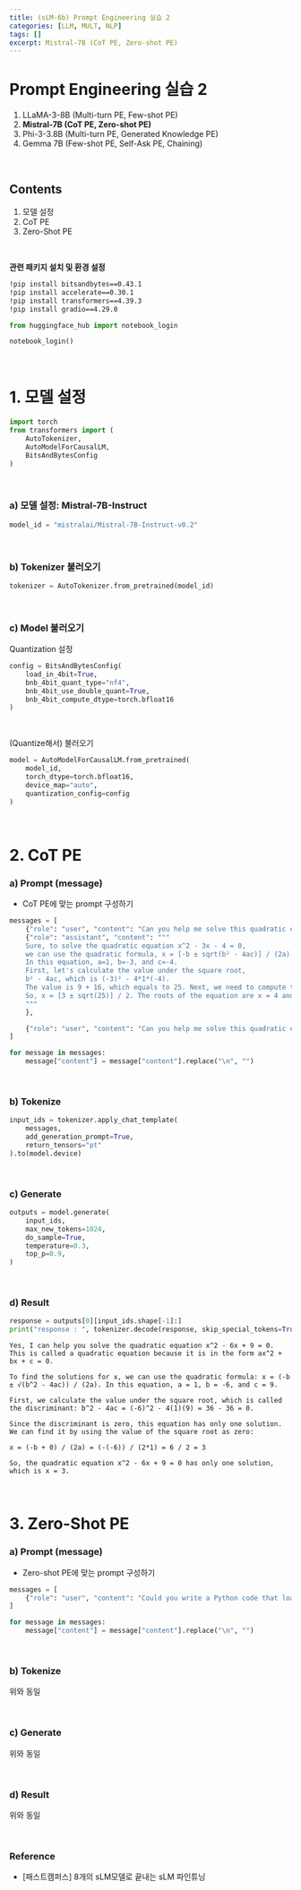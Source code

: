 ```yaml
---
title: (sLM-6b) Prompt Engineering 실습 2
categories: [LLM, MULT, NLP]
tags: []
excerpt: Mistral-7B (CoT PE, Zero-shot PE)
---
```


<script src="https://cdn.mathjax.org/mathjax/latest/MathJax.js?config=TeX-AMS-MML_HTMLorMML" type="text/javascript"></script>
# Prompt Engineering 실습 2

1. LLaMA-3-8B (Multi-turn PE, Few-shot PE)
2. **Mistral-7B (CoT PE, Zero-shot PE)**
3. Phi-3-3.8B (Multi-turn PE, Generated Knowledge PE)
4. Gemma 7B (Few-shot PE, Self-Ask PE, Chaining)

<br>

## Contents

1. 모델 설정
2. CoT PE
3. Zero-Shot PE

<br>

**관련 패키지 설치 및 환경 설정**

```bash
!pip install bitsandbytes==0.43.1
!pip install accelerate==0.30.1
!pip install transformers==4.39.3
!pip install gradio==4.29.0
```

```python
from huggingface_hub import notebook_login

notebook_login()
```

<br>

# 1. 모델 설정

```python
import torch
from transformers import (
    AutoTokenizer,
    AutoModelForCausalLM,
    BitsAndBytesConfig
)
```

<br>

### a) 모델 설정: Mistral-7B-Instruct

```python
model_id = "mistralai/Mistral-7B-Instruct-v0.2"
```

<br>

### b) Tokenizer 불러오기

```python
tokenizer = AutoTokenizer.from_pretrained(model_id)
```

<br>

### c) Model 불러오기

Quantization 설정

```python
config = BitsAndBytesConfig(
    load_in_4bit=True,
    bnb_4bit_quant_type="nf4",
    bnb_4bit_use_double_quant=True,
    bnb_4bit_compute_dtype=torch.bfloat16
)
```

<br>

(Quantize해서) 불러오기

```python
model = AutoModelForCausalLM.from_pretrained(
    model_id,
    torch_dtype=torch.bfloat16, 
    device_map="auto",          
    quantization_config=config  
)
```

<br>

# 2. CoT PE

### a) Prompt (message)

- CoT PE에 맞는 prompt 구성하기

```python
messages = [
    {"role": "user", "content": "Can you help me solve this quadratic equation: x^2 - 3x - 4 = 0?"},
    {"role": "assistant", "content": """
    Sure, to solve the quadratic equation x^2 - 3x - 4 = 0,
    we can use the quadratic formula, x = [-b ± sqrt(b² - 4ac)] / (2a).
    In this equation, a=1, b=-3, and c=-4.
    First, let's calculate the value under the square root,
    b² - 4ac, which is (-3)² - 4*1*(-4).
    The value is 9 + 16, which equals to 25. Next, we need to compute the values of x using the quadratic formula.
    So, x = [3 ± sqrt(25)] / 2. The roots of the equation are x = 4 and x = -1.
    """
    },

    {"role": "user", "content": "Can you help me solve this quadratic equation: x^2 - 6x + 9 = 0?"}
]
```

```python
for message in messages:
    message["content"] = message["content"].replace("\n", "")
```

<br>

### b) Tokenize

```python
input_ids = tokenizer.apply_chat_template(
    messages,
    add_generation_prompt=True,
    return_tensors="pt"
).to(model.device)
```

<br>

### c) Generate

```python
outputs = model.generate(
    input_ids,
    max_new_tokens=1024,
    do_sample=True,
    temperature=0.3,       
    top_p=0.9,             
)
```

<br>

### d) Result

```python
response = outputs[0][input_ids.shape[-1]:]
print("response : ", tokenizer.decode(response, skip_special_tokens=True))
```

```
Yes, I can help you solve the quadratic equation x^2 - 6x + 9 = 0. This is called a quadratic equation because it is in the form ax^2 + bx + c = 0.

To find the solutions for x, we can use the quadratic formula: x = (-b ± √(b^2 - 4ac)) / (2a). In this equation, a = 1, b = -6, and c = 9.

First, we calculate the value under the square root, which is called the discriminant: b^2 - 4ac = (-6)^2 - 4(1)(9) = 36 - 36 = 0.

Since the discriminant is zero, this equation has only one solution. We can find it by using the value of the square root as zero:

x = (-b + 0) / (2a) = (-(-6)) / (2*1) = 6 / 2 = 3

So, the quadratic equation x^2 - 6x + 9 = 0 has only one solution, which is x = 3.
```

<br>

# 3. Zero-Shot PE

### a) Prompt (message)

- Zero-shot PE에 맞는 prompt 구성하기

```python
messages = [
    {"role": "user", "content": "Could you write a Python code that loads GPT-2 from Hugging Face and performs inference?"},
]
```

```python
for message in messages:
    message["content"] = message["content"].replace("\n", "")
```

<br>

### b) Tokenize

위와 동일

<br>

### c) Generate

위와 동일

<br>

### d) Result

위와 동일

<br>

### Reference

- [패스트캠퍼스] 8개의 sLM모델로 끝내는 sLM 파인튜닝
